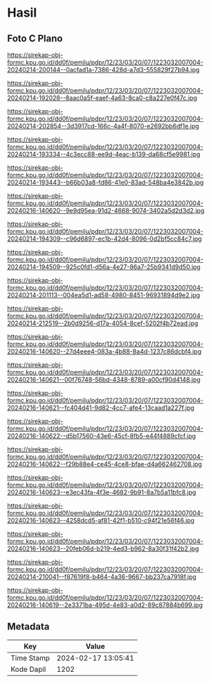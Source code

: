 # Hasil

## Foto C Plano

https://sirekap-obj-formc.kpu.go.id/dd0f/pemilu/pdpr/12/23/03/20/07/1223032007004-20240214-200144--0acfad1a-7386-428d-a7d3-555829f27b94.jpg

https://sirekap-obj-formc.kpu.go.id/dd0f/pemilu/pdpr/12/23/03/20/07/1223032007004-20240214-192028--8aac0a5f-eaef-4a63-8ca0-c8a227e0f47c.jpg

https://sirekap-obj-formc.kpu.go.id/dd0f/pemilu/pdpr/12/23/03/20/07/1223032007004-20240214-202854--3d3917cd-166c-4a4f-8070-e2692bb6df1e.jpg

https://sirekap-obj-formc.kpu.go.id/dd0f/pemilu/pdpr/12/23/03/20/07/1223032007004-20240214-193334--4c3ecc88-ee9d-4eac-b139-da68cf5e9981.jpg

https://sirekap-obj-formc.kpu.go.id/dd0f/pemilu/pdpr/12/23/03/20/07/1223032007004-20240214-193443--b66b03a8-fd86-41e0-83ad-548ba4e3842b.jpg

https://sirekap-obj-formc.kpu.go.id/dd0f/pemilu/pdpr/12/23/03/20/07/1223032007004-20240216-140620--9e9d95ea-91d2-4668-9074-3402a5d2d3d2.jpg

https://sirekap-obj-formc.kpu.go.id/dd0f/pemilu/pdpr/12/23/03/20/07/1223032007004-20240214-194309--c96d6897-ec1b-42d4-8096-0d2bf5cc84c7.jpg

https://sirekap-obj-formc.kpu.go.id/dd0f/pemilu/pdpr/12/23/03/20/07/1223032007004-20240214-194509--925c0fd1-d56a-4e27-86a7-25b9341d9d50.jpg

https://sirekap-obj-formc.kpu.go.id/dd0f/pemilu/pdpr/12/23/03/20/07/1223032007004-20240214-201113--004ea5d1-ad58-4980-8451-96931894d9e2.jpg

https://sirekap-obj-formc.kpu.go.id/dd0f/pemilu/pdpr/12/23/03/20/07/1223032007004-20240214-212519--2b0d9256-d17a-4054-8cef-5202f4b72ead.jpg

https://sirekap-obj-formc.kpu.go.id/dd0f/pemilu/pdpr/12/23/03/20/07/1223032007004-20240216-140620--27d4eee4-083a-4b88-8a4d-1237c86dcbf4.jpg

https://sirekap-obj-formc.kpu.go.id/dd0f/pemilu/pdpr/12/23/03/20/07/1223032007004-20240216-140621--00f76748-56bd-4348-8789-a00cf90d4148.jpg

https://sirekap-obj-formc.kpu.go.id/dd0f/pemilu/pdpr/12/23/03/20/07/1223032007004-20240216-140621--fc404d41-9d82-4cc7-afe4-13caad1a227f.jpg

https://sirekap-obj-formc.kpu.go.id/dd0f/pemilu/pdpr/12/23/03/20/07/1223032007004-20240216-140622--d5b17560-43e6-45cf-8fb5-e44f4889cfcf.jpg

https://sirekap-obj-formc.kpu.go.id/dd0f/pemilu/pdpr/12/23/03/20/07/1223032007004-20240216-140622--f29b88e4-ce45-4ce8-bfae-d4a662462708.jpg

https://sirekap-obj-formc.kpu.go.id/dd0f/pemilu/pdpr/12/23/03/20/07/1223032007004-20240216-140623--e3ec43fa-4f3e-4682-9b91-8a7b5a11bfc8.jpg

https://sirekap-obj-formc.kpu.go.id/dd0f/pemilu/pdpr/12/23/03/20/07/1223032007004-20240216-140623--4258dcd5-af81-42f1-b510-c94f21e56f46.jpg

https://sirekap-obj-formc.kpu.go.id/dd0f/pemilu/pdpr/12/23/03/20/07/1223032007004-20240216-140623--20feb06d-b219-4ed3-b962-8a30f31f42b2.jpg

https://sirekap-obj-formc.kpu.go.id/dd0f/pemilu/pdpr/12/23/03/20/07/1223032007004-20240214-210041--f87619f8-b464-4a36-9667-bb237ca7918f.jpg

https://sirekap-obj-formc.kpu.go.id/dd0f/pemilu/pdpr/12/23/03/20/07/1223032007004-20240216-140619--2e3371ba-495d-4e83-a0d2-89c87884b699.jpg


## Metadata

| Key        | Value               |
| ---------- | ------------------- |
| Time Stamp | 2024-02-17 13:05:41 |
| Kode Dapil | 1202                |



